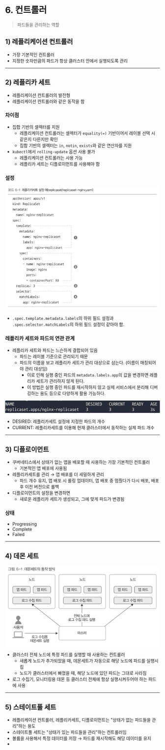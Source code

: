 # 6. 컨트롤러 
> 파드들을 관리하는 역할

## 1) 레플리케이션 컨트롤러 
- 가장 기본적인 컨트롤러 
- 지정한 숫자만큼의 파드가 항상 클러스터 안에서 실행되도록 관리 

---

## 2) 레플리카 세트
- 레플리케이션 컨트롤러의 발전형 
- 레플리케이션 컨트롤러와 같은 동작을 함

### 차이점 
- 집합 기반의 셀렉터를 지원 
  - 레플리케이션 컨트롤러는 셀렉터가 `equality(=)` 기반이어서 레이블 선택 시 같은지 다른지만 확인
  - 집합 기반의 셀렉터는 `in`, `notin`, `exists`와 같은 연산자를 지원
- `kubectl`에서 `rolling-update` 옵션 사용 불가
  - 레플리케이션 컨트롤러는 사용 가능 
  - 레플리카 세트는 디플로이먼트를 사용해야 함 


### 설정 
![img.png](img.png)
- `.spec.template.metadata.labels`의 하위 필드 설정과 `.spec.selector.matchLabels`의 하위 필드 설정이 같아야 함.


### 레플리카 세트와 파드의 연관 관계
- 레플리카 세트와 파드는 느슨하게 결합되어 있음
  - 파드는 레이블 기준으로 관리되기 때문
  - 파드의 이름을 보고 레플리카 세트가 관리 대상으로 삼는다. (이름이 매칭되어야 관리 대상임)
    - 이로 인해 실행 중인 파드의 `metadata.labels.app`의 값을 변경하면 레플리카 세트가 관리하지 않게 된다.
    - 이 방법은 실행 중인 파드를 재시작하지 않고 실제 서비스에서 분리해 디버깅하는 용도 등으로 다양하게 활용 가능하다.

![img_1.png](img_1.png)
- DESIRED: 레플리카세트 설정에 지정한 파드의 개수 
- CURRENT: 레플리카세트를 이용해 현재 클러스터에서 동작하는 실제 파드 개수  

---

## 3) 디플로이먼트 
- 쿠버네티스에서 상태가 없는 앱을 배포할 때 사용하는 가장 기본적인 컨트롤러 
  - 기본적인 앱 배포에 사용됨 
- 레플리카세트를 관리 → 앱 배포를 더 세밀하게 관리 
  - 파드 개수 유지, 앱 배포 시 롤링 업데이터, 앱 배포 중 멈췄다가 다시 배포, 배포 후 이전 버전으로 롤백
- 디플로이먼트의 설정을 변경하면
  - 새로운 레플리카 세트가 생성되고, 그에 맞게 파드가 변경됨

### 상태 
- Progressing
- Complete
- Failed


---

## 4) 데몬 세트 
![img_2.png](img_2.png)
- 클러스터 전체 노드에 특정 파드를 실행할 때 사용하는 컨트롤러 
  - 새롭게 노드가 추가되었을 때, 데몬세트가 자동으로 해당 노드에 파드를 실행시킴 
  - 노드가 클러스터에서 빠졌을 때, 해당 노드에 있던 파드는 그대로 사라짐 
- 로그 수집기, 모니터링용 데몬 등 클러스터 전체에 항상 실행시켜두어야 하는 파드에 사용 

---

## 5) 스테이트풀 세트
- 레플리케이션 컨트롤러, 레플리카세트, 디플로이먼트는 "상태가 없는 파드들을 관리"하는 용도
- 스테이트풀 세트는 "상태가 있는 파드들을 관리"하는 컨트롤러임 
- 볼륨을 사용해서 특정 데이터를 저장 → 파드를 재시작해도 해당 데이터를 유지 
- 
